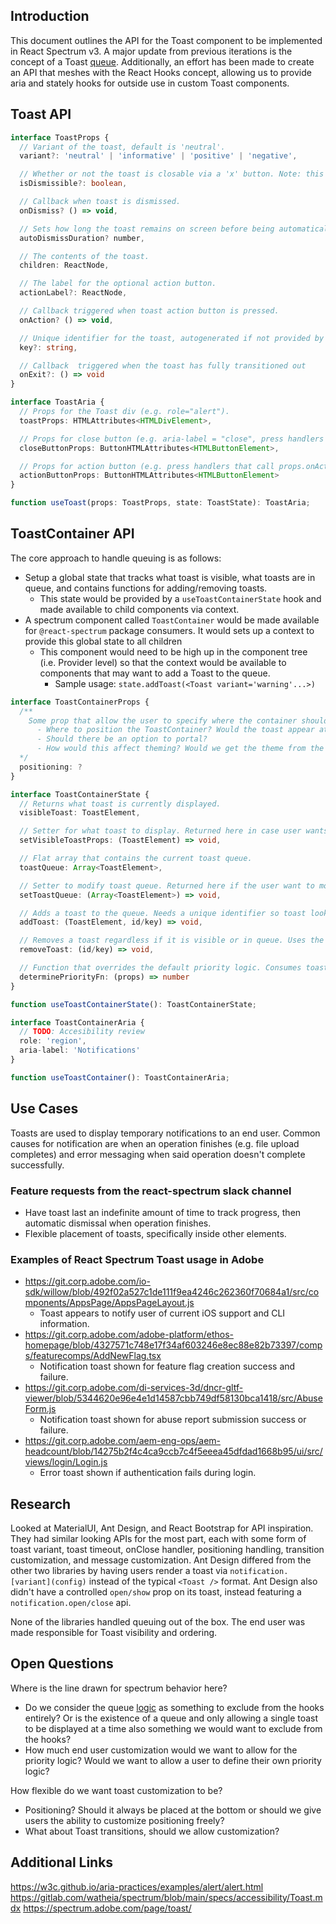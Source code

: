 <!-- Copyright 2020 Adobe. All rights reserved.
This file is licensed to you under the Apache License, Version 2.0 (the "License");
you may not use this file except in compliance with the License. You may obtain a copy
of the License at http://www.apache.org/licenses/LICENSE-2.0
Unless required by applicable law or agreed to in writing, software distributed under
the License is distributed on an "AS IS" BASIS, WITHOUT WARRANTIES OR REPRESENTATIONS
OF ANY KIND, either express or implied. See the License for the specific language
governing permissions and limitations under the License. -->

## Introduction

This document outlines the API for the Toast component to be implemented in React Spectrum v3. A major update from previous iterations is the concept of a Toast [queue](https://spectrum.adobe.com/page/toast/#Priority-queue). Additionally, an effort has been made to create an API that meshes with the React Hooks concept, allowing us to provide aria and stately hooks for outside use in custom Toast components.

## Toast API
```typescript
interface ToastProps {
  // Variant of the toast, default is 'neutral'.
  variant?: 'neutral' | 'informative' | 'positive' | 'negative',

  // Whether or not the toast is closable via a 'x' button. Note: this is a carry over from previous versions.
  isDismissible?: boolean,

  // Callback when toast is dismissed.
  onDismiss? () => void,

  // Sets how long the toast remains on screen before being automatically dismissed. If undefined, the toast remains indefinitely.
  autoDismissDuration? number,

  // The contents of the toast.
  children: ReactNode,

  // The label for the optional action button.
  actionLabel?: ReactNode,

  // Callback triggered when toast action button is pressed.
  onAction? () => void,

  // Unique identifier for the toast, autogenerated if not provided by the user.
  key?: string,

  // Callback  triggered when the toast has fully transitioned out
  onExit?: () => void
}

interface ToastAria {
  // Props for the Toast div (e.g. role="alert").
  toastProps: HTMLAttributes<HTMLDivElement>,

  // Props for close button (e.g. aria-label = "close", press handlers that call props.onDismiss).
  closeButtonProps: ButtonHTMLAttributes<HTMLButtonElement>,

  // Props for action button (e.g. press handlers that call props.onAction)
  actionButtonProps: ButtonHTMLAttributes<HTMLButtonElement>
}

function useToast(props: ToastProps, state: ToastState): ToastAria;
```

## ToastContainer API

The core approach to handle queuing is as follows:

- Setup a global state that tracks what toast is visible, what toasts are in queue, and contains functions for adding/removing toasts.
  - This state would be provided by a `useToastContainerState` hook and made available to child components via context.
- A spectrum component called `ToastContainer` would be made available for `@react-spectrum` package consumers. It would sets up a context to provide this global state to all children
  - This component would need to be high up in the component tree (i.e. Provider level) so that the context would be available to components that may want to add a Toast to the queue.
    - Sample usage: `state.addToast(<Toast variant='warning'...>)`

```typescript
interface ToastContainerProps {
  /**
    Some prop that allow the user to specify where the container should be located on the page. Open questions are as follows:
      - Where to position the ToastContainer? Would the toast appear at the bottom of the container it was placed in or portalled out so it is at the bottom of the screen?
      - Should there be an option to portal?
      - How would this affect theming? Would we get the theme from the nearest container or should it receive the theming from the top most Provider?
  */
  positioning: ?
}

interface ToastContainerState {
  // Returns what toast is currently displayed.
  visibleToast: ToastElement,

  // Setter for what toast to display. Returned here in case user wants to ignore priority logic and set what toast should be visible.
  setVisibleToastProps: (ToastElement) => void,

  // Flat array that contains the current toast queue.
  toastQueue: Array<ToastElement>,

  // Setter to modify toast queue. Returned here if the user want to modify the queue directly (wipe the queue, etc).
  setToastQueue: (Array<ToastElement>) => void,

  // Adds a toast to the queue. Needs a unique identifier so toast look up can happen via removeToast.
  addToast: (ToastElement, id/key) => void,

  // Removes a toast regardless if it is visible or in queue. Uses the provided id/key to find what toast to remove.
  removeToast: (id/key) => void,

  // Function that overrides the default priority logic. Consumes toast props and returns a priority number.
  determinePriorityFn: (props) => number
}

function useToastContainerState(): ToastContainerState;

interface ToastContainerAria {
  // TODO: Accesibility review
  role: 'region',
  aria-label: 'Notifications'
}

function useToastContainer(): ToastContainerAria;
```

## Use Cases

Toasts are used to display temporary notifications to an end user. Common causes for notification are when an operation finishes (e.g. file upload completes) and error messaging when said operation doesn't complete successfully.

### Feature requests from the react-spectrum slack channel
  - Have toast last an indefinite amount of time to track progress, then automatic dismissal when operation finishes.
  - Flexible placement of toasts, specifically inside other elements.

### Examples of React Spectrum Toast usage in Adobe
- https://git.corp.adobe.com/io-sdk/willow/blob/492f02a527c1de111f9ea4246c262360f70684a1/src/components/AppsPage/AppsPageLayout.js
  - Toast appears to notify user of current iOS support and CLI information.
- https://git.corp.adobe.com/adobe-platform/ethos-homepage/blob/4327571c748e17f34af603246e8ec88e82b73397/comps/featurecomps/AddNewFlag.tsx
  - Notification toast shown for feature flag creation success and failure.
- https://git.corp.adobe.com/di-services-3d/dncr-gltf-viewer/blob/5344620e96e4e1d14587cbb749df58130bca1418/src/AbuseForm.js
  - Notification toast shown for abuse report submission success or failure.
- https://git.corp.adobe.com/aem-eng-ops/aem-headcount/blob/14275b2f4c4ca9ccb7c4f5eeea45dfdad1668b95/ui/src/views/login/Login.js
  - Error toast shown if authentication fails during login.

## Research
Looked at MaterialUI, Ant Design, and React Bootstrap for API inspiration. They had similar looking APIs for the most part, each with some form of toast variant, toast timeout, onClose handler, positioning handling, transition customization, and message customization. Ant Design differed from the other two libraries by having users render a toast via `notification.[variant](config)` instead of the typical `<Toast />` format. Ant Design also didn't have a controlled `open/show` prop on its toast, instead featuring a `notification.open/close` api.

None of the libraries handled queuing out of the box. The end user was made responsible for Toast visibility and ordering.

## Open Questions

Where is the line drawn for spectrum behavior here?
  - Do we consider the queue [logic](https://spectrum.adobe.com/page/toast/#Priority-queue) as something to exclude from the hooks entirely? Or is the existence of a queue and only allowing a single toast to be displayed at a time also something we would want to exclude from the hooks?
  - How much end user customization would we want to allow for the priority logic? Would we want to allow a user to define their own priority logic?

How flexible do we want toast customization to be?
  - Positioning? Should it always be placed at the bottom or should we give users the ability to customize positioning freely?
  -  What about Toast transitions, should we allow customization?


## Additional Links

https://w3c.github.io/aria-practices/examples/alert/alert.html
https://gitlab.com/watheia/spectrum/blob/main/specs/accessibility/Toast.mdx
https://spectrum.adobe.com/page/toast/
